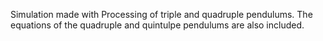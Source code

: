 Simulation made with Processing of triple and quadruple pendulums. The equations of the quadruple and quintulpe pendulums are also included.
